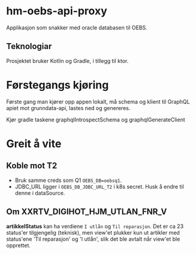 # hm-oebs-api-proxy
Applikasjon som snakker med oracle databasen til OEBS.

## Teknologiar
Prosjektet bruker Kotlin og Gradle, i tillegg til ktor.


# Førstegangs kjøring

Første gang man kjører opp appen lokalt, må schema og klient 
til GraphQL apiet mot grunndata-api, lastes ned og genereres. 

Kjør gradle taskene graphqlIntrospectSchema og graphqlGenerateClient

# Greit å vite

## Koble mot T2
- Bruk samme creds som Q1 `OEBS_DB=oebsq1`.
- JDBC_URL ligger i `OEBS_DB_JDBC_URL_T2` i k8s secret. Husk å endre til denne i dataSource.

## Om XXRTV_DIGIHOT_HJM_UTLAN_FNR_V
__artikkelStatus__ kan ha verdiene `I utlån` og `Til reparasjon`. Det er ca 23 status'er tilgjengelig (teknisk), men view'et plukker kun ut artikler med status'ene 'Til reparasjon' og 'I utlån', slik det ble avtalt når view'et ble opprettet.
